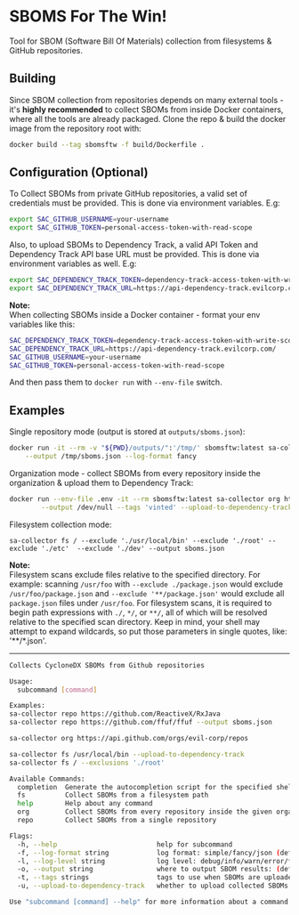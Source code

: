 # SBOMS For The Win!

Tool for SBOM (Software Bill Of Materials) collection from filesystems & GitHub repositories.

## Building
Since SBOM collection from repositories depends on many external tools - it's **highly recommended** to collect SBOMs from inside Docker containers, where all the tools are already packaged.
Clone the repo & build the docker image from the repository root with:
```bash
docker build --tag sbomsftw -f build/Dockerfile .
```

## Configuration (Optional)
To Collect SBOMs from private GitHub repositories, a valid set of credentials must be provided. This is done via environment variables. E.g:
```bash
export SAC_GITHUB_USERNAME=your-username
export SAC_GITHUB_TOKEN=personal-access-token-with-read-scope
```
Also, to upload SBOMs to Dependency Track, a valid API Token and Dependency Track API base URL must be provided. This is done via environment variables as well. E.g:
```bash
export SAC_DEPENDENCY_TRACK_TOKEN=dependency-track-access-token-with-write-scope
export SAC_DEPENDENCY_TRACK_URL=https://api-dependency-track.evilcorp.com/
```
**Note:**\
When collecting SBOMs inside a Docker container - format your env variables like this:
```bash
SAC_DEPENDENCY_TRACK_TOKEN=dependency-track-access-token-with-write-scope
SAC_DEPENDENCY_TRACK_URL=https://api-dependency-track.evilcorp.com/
SAC_GITHUB_USERNAME=your-username
SAC_GITHUB_TOKEN=personal-access-token-with-read-scope
```
And then pass them to `docker run` with `--env-file` switch.

## Examples
Single repository mode (output is stored at `outputs/sboms.json`):
```bash
docker run -it --rm -v "${PWD}/outputs/":'/tmp/' sbomsftw:latest sa-collector repo https://github.com/cloudflare/quiche \
	--output /tmp/sboms.json --log-format fancy
```
Organization mode - collect SBOMs from every repository inside the organization & upload them to Dependency Track:
```bash
docker run --env-file .env -it --rm sbomsftw:latest sa-collector org https://api.github.com/orgs/vinted/repos \
        --output /dev/null --tags 'vinted' --upload-to-dependency-track --log-format fancy
```

Filesystem collection mode:
```
sa-collector fs / --exclude './usr/local/bin' --exclude './root' --exclude './etc'  --exclude './dev' --output sboms.json
```
**Note:**\
Filesystem scans exclude files relative to the specified directory. For example: scanning `/usr/foo` with `--exclude ./package.json` would exclude `/usr/foo/package.json` and `--exclude '**/package.json'` would exclude all `package.json` files under `/usr/foo`. For filesystem scans, it is required to begin path expressions with `./`, `*/`, or `**/`, all of which will be resolved relative to the specified scan directory. Keep in mind, your shell may attempt to expand wildcards, so put those parameters in single quotes, like: '**/*.json'.

------
```bash
Collects CycloneDX SBOMs from Github repositories

Usage:
  subcommand [command]

Examples:
sa-collector repo https://github.com/ReactiveX/RxJava                  collect SBOMs from RxJava repository & output them to stdout
sa-collector repo https://github.com/ffuf/ffuf --output sboms.json     collect SBOMs from ffuf repository & write results to sboms.json

sa-collector org https://api.github.com/orgs/evil-corp/repos           collect SBOMs from evil-corp organization & output them to stdout

sa-collector fs /usr/local/bin --upload-to-dependency-track            collect SBOMs recursively from /usr/local/bin directory & upload them to Dependency Track
sa-collector fs / --exclusions './root'                                collect SBOMs recursively from root directory while excluding /root directory

Available Commands:
  completion  Generate the autocompletion script for the specified shell
  fs          Collect SBOMs from a filesystem path
  help        Help about any command
  org         Collect SBOMs from every repository inside the given organization
  repo        Collect SBOMs from a single repository

Flags:
  -h, --help                         help for subcommand
  -f, --log-format string            log format: simple/fancy/json (default "simple")
  -l, --log-level string             log level: debug/info/warn/error/fatal/panic (default "info")
  -o, --output string                where to output SBOM results: (defaults to stdout when unspecified)
  -t, --tags strings                 tags to use when SBOMs are uploaded to Dependency Track (optional)
  -u, --upload-to-dependency-track   whether to upload collected SBOMs to Dependency Track (default: false)

Use "subcommand [command] --help" for more information about a command.
```
